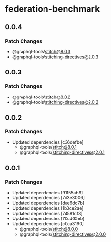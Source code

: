 # federation-benchmark

## 0.0.4

### Patch Changes

- @graphql-tools/stitch@8.0.3
- @graphql-tools/stitching-directives@2.0.3

## 0.0.3

### Patch Changes

- @graphql-tools/stitch@8.0.2
- @graphql-tools/stitching-directives@2.0.2

## 0.0.2

### Patch Changes

- Updated dependencies [c36defbe]
  - @graphql-tools/stitch@8.0.1
  - @graphql-tools/stitching-directives@2.0.1

## 0.0.1

### Patch Changes

- Updated dependencies [91155ab6]
- Updated dependencies [7d3e3006]
- Updated dependencies [dae6dc7b]
- Updated dependencies [1b0ce2ae]
- Updated dependencies [74581cf3]
- Updated dependencies [70cd65eb]
- Updated dependencies [c0ca3190]
  - @graphql-tools/stitch@8.0.0
  - @graphql-tools/stitching-directives@2.0.0
